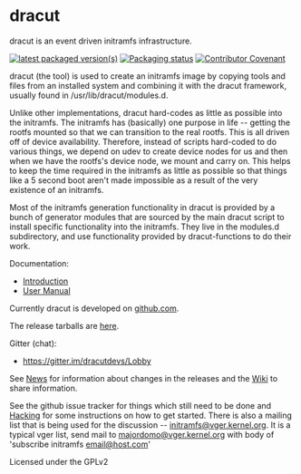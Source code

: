 dracut
====

dracut is an event driven initramfs infrastructure.

[![latest packaged version(s)](https://repology.org/badge/latest-versions/dracut.svg)](https://repology.org/project/dracut/history)
[![Packaging status](https://repology.org/badge/tiny-repos/dracut.svg)](https://repology.org/project/dracut/versions)
[![Contributor Covenant](https://img.shields.io/badge/Contributor%20Covenant-v2.0%20adopted-ff69b4.svg)](docs/CODE_OF_CONDUCT.md)

dracut (the tool) is used to create an initramfs image by copying tools
and files from an installed system and combining it with the
dracut framework, usually found in /usr/lib/dracut/modules.d.

Unlike other implementations, dracut hard-codes as little
as possible into the initramfs. The initramfs has
(basically) one purpose in life -- getting the rootfs mounted so that
we can transition to the real rootfs.  This is all driven off of
device availability.  Therefore, instead of scripts hard-coded to do
various things, we depend on udev to create device nodes for us and
then when we have the rootfs's device node, we mount and carry on.
This helps to keep the time required in the initramfs as little as
possible so that things like a 5 second boot aren't made impossible as
a result of the very existence of an initramfs.

Most of the initramfs generation functionality in dracut is provided by a bunch
of generator modules that are sourced by the main dracut script to install
specific functionality into the initramfs.  They live in the modules.d
subdirectory, and use functionality provided by dracut-functions to do their
work.

Documentation:
 - [Introduction](man/dracut.asc)
 - [User Manual](man/dracut.usage.asc)

Currently dracut is developed on [github.com](https://github.com/dracutdevs/dracut).

The release tarballs are [here](https://github.com/dracutdevs/dracut/releases).

Gitter (chat):
 - https://gitter.im/dracutdevs/Lobby

See [News](NEWS.md) for information about changes in the releases and
the [Wiki](https://github.com/dracutdevs/dracut/wiki) to share information.

See the github issue tracker for things which still need to be done and [Hacking](docs/HACKING.md)
for some instructions on how to get started.  There is also a mailing list
that is being used for the discussion -- initramfs@vger.kernel.org.
It is a typical vger list, send mail to majordomo@vger.kernel.org with body
of 'subscribe initramfs email@host.com'


Licensed under the GPLv2
